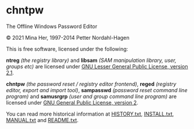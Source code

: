 # chntpw

The Offline Windows Password Editor

© 2021 Mina Her, 1997-2014 Petter Nordahl-Hagen

This is free software, licensed under the following:

**ntreg** _(the registry library)_ and **libsam** _(SAM manipulation library, user, groups etc)_ are licensed under [GNU Lesser General Public License, version 2.1](https://www.gnu.org/licenses/lgpl-2.1.html).

**chntpw** _(the password reset / registry editor frontend)_, **reged** _(registry editor, export and import tool)_, **sampasswd** _(password reset command line program)_ and **samusrgrp** _(user and group command line program)_ are licensed under [GNU General Public License, version 2](https://www.gnu.org/licenses/gpl-2.0.html).

You can read more historical information at [HISTORY.txt][], [INSTALL.txt][], [MANUAL.txt][] and [README.txt][].


[HISTORY.txt]: https://raw.githubusercontent.com/minacle/chntpw/a1f9e4d6e2a8c87320c039eedb105b1103be8e32/HISTORY.txt
[INSTALL.txt]: https://raw.githubusercontent.com/minacle/chntpw/a1f9e4d6e2a8c87320c039eedb105b1103be8e32/INSTALL.txt
[MANUAL.txt]: https://raw.githubusercontent.com/minacle/chntpw/a1f9e4d6e2a8c87320c039eedb105b1103be8e32/MANUAL.txt
[README.txt]: https://raw.githubusercontent.com/minacle/chntpw/a1f9e4d6e2a8c87320c039eedb105b1103be8e32/README.txt
